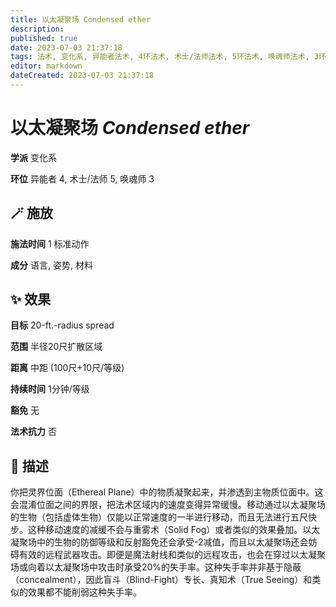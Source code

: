 ```yaml
---
title: 以太凝聚场 Condensed ether
description: 
published: true
date: 2023-07-03 21:37:18
tags: 法术, 变化系, 异能者法术, 4环法术, 术士/法师法术, 5环法术, 唤魂师法术, 3环法术
editor: markdown
dateCreated: 2023-07-03 21:37:18
---
```


# **以太凝聚场** *Condensed ether*

**学派** 变化系 

**环位** 异能者 4, 术士/法师 5, 唤魂师 3

## 🪄 施放

**施法时间** 1 标准动作

**成分** 语言, 姿势, 材料

## ✨ 效果 

**目标** 20-ft.-radius spread 

**范围** 半径20尺扩散区域

**距离** 中距 (100尺+10尺/等级)  

**持续时间** 1分钟/等级 

**豁免** 无

**法术抗力** 否

## 📖 描述

你把灵界位面（Ethereal Plane）中的物质凝聚起来，并渗透到主物质位面中。这会混淆位面之间的界限，把法术区域内的速度变得异常缓慢。移动通过以太凝聚场的生物（包括虚体生物）仅能以正常速度的一半进行移动，而且无法进行五尺快步。这种移动速度的减缓不会与重雾术（Solid Fog）或者类似的效果叠加。以太凝聚场中的生物的防御等级和反射豁免还会承受-2减值，而且以太凝聚场还会妨碍有效的远程武器攻击。即便是魔法射线和类似的远程攻击，也会在穿过以太凝聚场或向着以太凝聚场中攻击时承受20%的失手率。这种失手率并非基于隐蔽（concealment），因此盲斗（Blind-Fight）专长、真知术（True Seeing）和类似的效果都不能削弱这种失手率。
    
